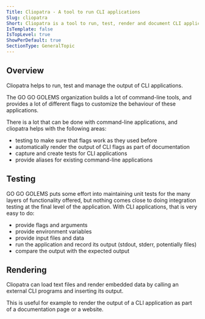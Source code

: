 ```yaml
---
Title: Cliopatra - A tool to run CLI applications
Slug: cliopatra
Short: Cliopatra is a tool to run, test, render and document CLI applications.
IsTemplate: false
IsTopLevel: true
ShowPerDefault: true
SectionType: GeneralTopic
---
```


## Overview

Cliopatra helps to run, test and manage the output of CLI applications.

The GO GO GOLEMS organization builds a lot of command-line tools, 
and provides a lot of different flags to customize the behaviour of these 
applications. 

There is a lot that can be done with command-line applications, and cliopatra 
helps with the following areas:

- testing to make sure that flags work as they used before
- automatically render the output of CLI flags as part of documentation
- capture and create tests for CLI applications
- provide aliases for existing command-line applications

## Testing

GO GO GOLEMS puts some effort into maintaining unit tests for the many layers
of functionality offered, but nothing comes close to doing integration testing
at the final level of the application. With CLI applications, that is very easy to
do:

- provide flags and arguments
- provide environment variables
- provide input files and data
- run the application and record its output (stdout, stderr, potentially files)
- compare the output with the expected output


## Rendering

Cliopatra can load text files and render embedded data by calling an external 
CLI programs and inserting its output.

This is useful for example to render the output of a CLI application as part of
a documentation page or a website.